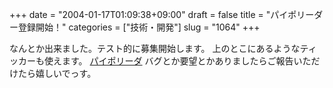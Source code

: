 +++
date = "2004-01-17T01:09:38+09:00"
draft = false
title = "パイポリーダー登録開始！"
categories = ["技術・開発"]
slug = "1064"
+++

なんとか出来ました。テスト的に募集開始します。
上のとこにあるようなティッカーも使えます。
<a href="http://www.paipo.cc">パイポリーダ</a>
バグとか要望とかありましたらご報告いただけたら嬉しいでっす。
